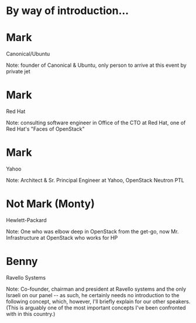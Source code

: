 # By way of introduction...


# Mark

Canonical/Ubuntu

Note: founder of Canonical & Ubuntu, only person to arrive at this
event by private jet


# Mark

Red Hat

Note: consulting software engineer in Office of the CTO at Red Hat,
one of Red Hat's "Faces of OpenStack"


# Mark

Yahoo

Note: Architect & Sr. Principal Engineer at Yahoo, OpenStack Neutron
PTL


# Not Mark (Monty)

Hewlett-Packard

Note: One who was elbow deep in OpenStack from the get-go, now
Mr. Infrastructure at OpenStack who works for HP


# Benny

Ravello Systems

Note: Co-founder, chairman and president at Ravello systems and the
only Israeli on our panel -- as such, he certainly needs no
introduction to the following concept, which, however, I'll briefly
explain for our other speakers. (This is arguably one of the most
important concepts I've been confronted with in this country.)
